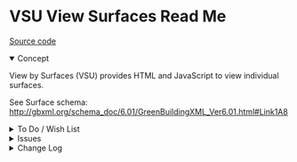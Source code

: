 # VSU View Surfaces Read Me

[Source code]( https://github.com/ladybug-tools/spider-gbxml-tools/blob/master/spider-gbxml-viewer/v-0-17-01/js-view/vsu-view-surfaces.js )

<details open >

<summary>Concept</summary>

View by Surfaces (VSU) provides HTML and JavaScript to view individual surfaces.

See Surface schema: http://gbxml.org/schema_doc/6.01/GreenBuildingXML_Ver6.01.html#Link1A8


</details>

<details>

<summary>To Do / Wish List</summary>

* 2019-07-22 ~ Theo ~ Better sorting of items in select box


</details>

<details>

<summary>Issues</summary>


</details>

<details>

<summary>Change Log</summary>

### 2019-07-26 ~ Theo

VSU 0.17.01-1vsu

* F: Add sort select box items
* F: Add select box items in surface type colors
* F: Add select box items ID as tooltip
* B: Fix show/fide button

### 2019-07-25 ~ Theo

VSU 0.17.01-0vsu

* R - VSU.js: Streamline
* R - VSU.js: First commit

</details>